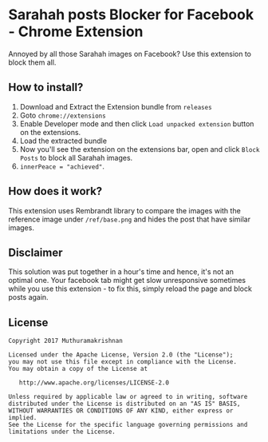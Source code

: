 # Sarahah posts Blocker for Facebook - Chrome Extension

Annoyed by all those Sarahah images on Facebook? Use this extension to block them all. 

## How to install?
1) Download and Extract the Extension bundle from `releases`
2) Goto `chrome://extensions`
3) Enable Developer mode and then click `Load unpacked extension` button on the extensions.
4) Load the extracted bundle
5) Now you'll see the extension on the extensions bar, open and click `Block Posts` to block all Sarahah images.
6) `innerPeace = "achieved"`.

## How does it work?
This extension uses Rembrandt library to compare the images with the reference image under `/ref/base.png` and hides the post that have similar images.

## Disclaimer
This solution was put together in a hour's time and hence, it's not an optimal one. Your facebook tab might get slow unresponsive sometimes while you use this extension - to fix this, simply reload the page and block posts again.

## License

    Copyright 2017 Muthuramakrishnan

    Licensed under the Apache License, Version 2.0 (the "License");
    you may not use this file except in compliance with the License.
    You may obtain a copy of the License at

       http://www.apache.org/licenses/LICENSE-2.0

    Unless required by applicable law or agreed to in writing, software
    distributed under the License is distributed on an "AS IS" BASIS,
    WITHOUT WARRANTIES OR CONDITIONS OF ANY KIND, either express or implied.
    See the License for the specific language governing permissions and
    limitations under the License.
